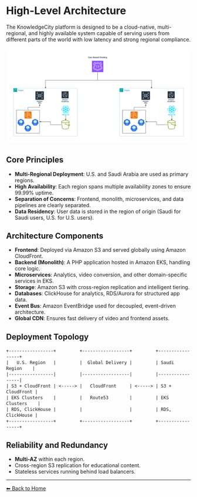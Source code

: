 # High-Level Architecture

The KnowledgeCity platform is designed to be a cloud-native, multi-regional, and highly available system capable of serving users from different parts of the world with low latency and strong regional compliance.

![High-Level Architecture](high-level.png)


## Core Principles

- **Multi-Regional Deployment**: U.S. and Saudi Arabia are used as primary regions.
- **High Availability**: Each region spans multiple availability zones to ensure 99.99% uptime.
- **Separation of Concerns**: Frontend, monolith, microservices, and data pipelines are clearly separated.
- **Data Residency**: User data is stored in the region of origin (Saudi for Saudi users, U.S. for U.S. users).

## Architecture Components

- **Frontend**: Deployed via Amazon S3 and served globally using Amazon CloudFront.
- **Backend (Monolith)**: A PHP application hosted in Amazon EKS, handling core logic.
- **Microservices**: Analytics, video conversion, and other domain-specific services in EKS.
- **Storage**: Amazon S3 with cross-region replication and intelligent tiering.
- **Databases**: ClickHouse for analytics, RDS/Aurora for structured app data.
- **Event Bus**: Amazon EventBridge used for decoupled, event-driven architecture.
- **Global CDN**: Ensures fast delivery of video and frontend assets.

## Deployment Topology

```
+-----------------+         +------------------+         +-----------------+
|   U.S. Region   |         |  Global Delivery |         | Saudi Region    |
|-----------------|         |------------------|         |-----------------|
| S3 + CloudFront | <-----> |   CloudFront     | <-----> | S3 + CloudFront |
| EKS Clusters    |         |   Route53        |         | EKS Clusters    |
| RDS, ClickHouse |         |                  |         | RDS, ClickHouse |
+-----------------+         +------------------+         +-----------------+
```

## Reliability and Redundancy

- **Multi-AZ** within each region.
- Cross-region S3 replication for educational content.
- Stateless services running behind load balancers.

---

[⬅ Back to Home](index.md)

